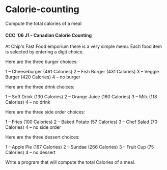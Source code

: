 # Calorie-counting
Compute the total calories of a meal

#### CCC '06 J1 - Canadian Calorie Counting
At Chip's Fast Food emporium there is a very simple menu. Each food item is selected by entering a digit choice.

Here are the three burger choices:

1 – Cheeseburger (461 Calories)
2 – Fish Burger (431 Calories)
3 – Veggie Burger (420 Calories)
4 – no burger	

Here are the three drink choices:

1 – Soft Drink (130 Calories)
2 – Orange Juice (160 Calories)
3 – Milk (118 Calories)
4 – no drink

Here are the three side order choices:

1 – Fries (100 Calories)
2 – Baked Potato (57 Calories)
3 – Chef Salad (70 Calories)
4 – no side order	

Here are the three dessert choices:

1 – Apple Pie (167 Calories)
2 – Sundae (266 Calories)
3 – Fruit Cup (75 Calories)
4 – no dessert

Write a program that will compute the total Calories of a meal.
